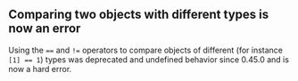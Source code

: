 ## Comparing two objects with different types is now an error

Using the `==` and `!=` operators to compare objects of different (for instance
`[1] == 1`) types was deprecated and undefined behavior since 0.45.0 and is
now a hard error.
